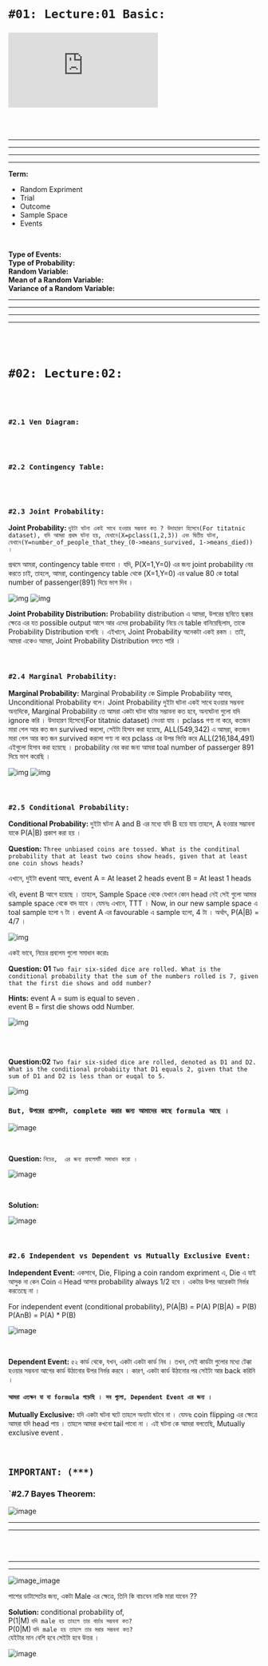 <br>
<br>

# `#01: Lecture:01 Basic: `


### ![Lecture_ONE_NOTE](https://github.com/yasin-arafat-05/jupyterNotebook/blob/main/MathForML/all_pdf/probability/lecture_01.pdf)


<br>
<br>

---
---
---
---

**Term:**
- Random Expriment
- Trial
- Outcome
- Sample Space
- Events
<br>

**Type of Events:** <br>
**Type of Probability:**<br>
**Random Variable:**<br>
**Mean of a Random Variable:**<br>
**Variance of a Random Variable:**

---
---
---
---

<br>
<br>

# `#02: Lecture:02: `

<br>
<br>

### `#2.1 Ven Diagram: `

<br>
<br>

### `#2.2 Contingency Table: `

<br>
<br>

### `#2.3 Joint Probability: `

**Joint Probability:** `দুইটা ঘটনা একই সাথে হওয়ার সম্ভবনা কত ? উদাহারণ হিসেবে(For titatnic dataset), যদি আমরা প্রথম ঘটনা হয়, যেখানে(X=pclass(1,2,3)) এবং দ্বিতীয় ঘটনা, যেখানে(Y=number_of_people_that_they_(0->means_survived, 1->means_died)) ।  `

প্রথমে আমরা, contingency table বানাবো । যদি, P(X=1,Y=0) এর জন্য joint probability বের করতে চাই, তাহলে, আমরা, contingency table থেকে (X=1,Y=0) এর value 80 কে total number of passenger(891) দিয়ে ভাগ দিব । 

![img](img/img01.png)
![img](img/img02.png)

**Joint Probability Distribution:** Probability distribution এ আমরা, উপরের ছবিতে ছক্কার ক্ষেত্রে এর যত possible output আসে আর এদের probability নিয়ে যে table বানিয়েছিলাম, তাকে Probability Distribution বলেছি । এইখানে, Joint Probability অনেকটা একই রকম । তাই, আমরা একেও আমরা, Joint Probability Distribution বলতে পারি ।  

<br>

### `#2.4 Marginal Probability: `

**Marginal Probability:** Marginal Probability কে Simple Probability আবার, Unconditional Probability বলে। Joint Probability দুইটা ঘটনা একই সাথে হওয়ার সম্ভবনা  অন্যদিকে, Marginal Probability তে আমরা একটা ঘটনা ঘটার সম্ভাবনা কত হবে, অন্যঘটনা গুলো যদি ignore করি । উদাহারণ হিসেবে(For titatnic dataset) নেওয়া যায় । pclass গণ্য না করে, কতজন মারা গেল আর কত জন survived করলো, সেইটা হিসাব করা হয়েছে, ALL(549,342) এ আমরা, কতজন মারা গেল আর কত জন survived করলো গণ্য না করে pclass এর উপর ভিত্তি করে ALL(216,184,491) এইগুলো হিসাব করা হয়েছে । probability বের করা জন্য আমরা toal number of passerger 891 দিয়ে ভাগ করেছি । 

![img](img/img03.png)
![img](img/img04.png)

<br>

### `#2.5 Conditional Probability: `
**Conditional Probability:** দুইটা ঘটনা A and B এর মধ্যে যদি B হয়ে যায় তাহলে, A হওয়ার সম্ভাবনা যাকে P(A|B) প্রকাশ করা হয় ।  

**Question:** `Three unbiased coins are tossed. What is the conditinal probability that at least two coins show heads, given that at least one coin shows heads?`

এখানে, দুইটা event আছে, 
event A = At leaset 2 heads
event B = At least 1 heads

ধরি, event B আগে হয়েছে । তাহলে, Sample Space থেকে যেখানে কোন head নেই সেই গুলো আমার sample space থেকে বাদ যাবে । যেমনঃ এখানে, TTT । Now, in our new sample space এ toal sample হলো ৭ টা । event A এর favourable এ sample হলো, 4 টা । অর্থাৎ, P(A|B) = 4/7 । 


![img](img/img05.png)


একই ভাবে, নিচের প্রবলেম গুলো সমাধান করোঃ 

**Question: 01** `Two fair six-sided dice are rolled. What is the conditional probability that the sum of the numbers rolled is 7, given that the first die shows and odd number?`

**Hints:**
event A = sum is equal to seven . <br>
event B = first die shows odd Number. 

![img](img/img06.png)

<br>
<br>

**Question:02** `Two fair six-sided dice are rolled, denoted as D1 and D2. What is the conditional probabiity that D1 equals 2, given that the sum of D1 and D2 is less than or euqal to 5.`

![img](img/img07.png)


### `But, উপরের প্রসেসটা, complete করার জন্য আমাদের কাছে formula আছে । `

![image](img/img08.png)

<br>

**Question:** `নিচের,  এর জন্য প্রবলেমটি সমাধান করো । `

![image](img/img09.png)

<br>

**Solution:**

![image](img/img10.png)

<br>

### `#2.6 Independent vs Dependent vs Mutually Exclusive Event: `

**Independent Event:** একসাথে, Die, Fliping a coin random expriment এ, Die এ যাই আসুক না কেন Coin এ Head আসার probability always 1/2  হবে । একটার উপর আরেকটা নির্ভর করতেছে না । 

For independent event (conditional probability),
P(A|B) = P(A)
P(B|A) = P(B)
P(AnB) = P(A) * P(B)

![image](img/img11.png)

<br>

**Dependent Event:** ৫২ কার্ড থেকে, যখন, একটা একটা কার্ড নিব । তখন, সেই কার্ডটা গুলোর মধ্যে টেক্কা হওয়ার সম্ভবনা আগের কার্ড উঠানোর উপর নির্ভর করবে । কারণ, একটা কার্ড উঠানোর পর সেইটা আর back করিনি ।  

#### `আমরা এতক্ষন যা যা formula পড়েছি । সব গুলো, Dependent Event এর জন্য ।  `


**Mutually Exclusive:** যদি একটা ঘটনা ঘটে তাহলে অন্যটা ঘটবে না । যেমনঃ coin flipping এর ক্ষেত্রে আমরা যদি head পায় । তাহলে আমরা কখনো tail পাবো না । এই ঘটনা কে আমরা বলতেছি, Mutually exclusive event . 

<br>

## `IMPORTANT: (***) `
### `#2.7 Bayes Theorem: 

![image](img/img12.png)

---
---

<br>
<br>

---
---

![image_image](img/img13.png)

পাশের ডাটাসেটের জন্য, একটা Male এর ক্ষেত্রে, তিনি কি বাচবেন নাকি মারা যাবেন ?? 

**Solution:**
conditional probability of, <br>
P(1|M) `যদি male হয় তাহলে তার বার্চার সম্ভবনা কত?` <br>
P(0|M) `যদি male হয় তাহলে তার মরার সম্ভবনা কত?` <br>
যেইটার মান বেশি হবে সেইটা হবে উত্তর । 

![image](img/img14.png)



